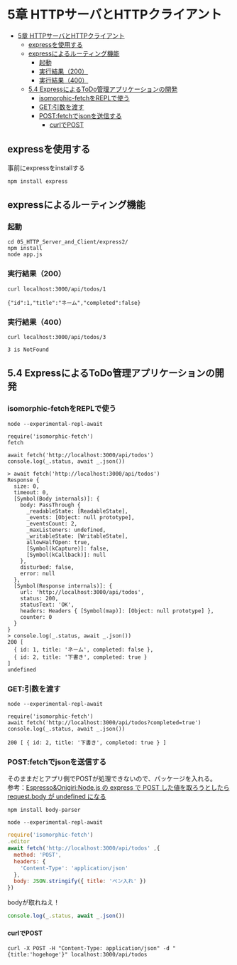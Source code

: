 # 5章 HTTPサーバとHTTPクライアント

- [5章 HTTPサーバとHTTPクライアント](#5章-httpサーバとhttpクライアント)
  - [expressを使用する](#expressを使用する)
  - [expressによるルーティング機能](#expressによるルーティング機能)
    - [起動](#起動)
    - [実行結果（200）](#実行結果200)
    - [実行結果（400）](#実行結果400)
  - [5.4 ExpressによるToDo管理アプリケーションの開発](#54-expressによるtodo管理アプリケーションの開発)
    - [isomorphic-fetchをREPLで使う](#isomorphic-fetchをreplで使う)
    - [GET:引数を渡す](#get引数を渡す)
    - [POST:fetchでjsonを送信する](#postfetchでjsonを送信する)
      - [curlでPOST](#curlでpost)

## expressを使用する

事前にexpressをinstallする
```
npm install express
```

## expressによるルーティング機能

### 起動

```
cd 05_HTTP_Server_and_Client/express2/
npm install
node app.js
```

### 実行結果（200）

```
curl localhost:3000/api/todos/1
```
```
{"id":1,"title":"ネーム","completed":false}
```


### 実行結果（400）

```
curl localhost:3000/api/todos/3
```
```
3 is NotFound
```

## 5.4 ExpressによるToDo管理アプリケーションの開発

###  isomorphic-fetchをREPLで使う

```
node --experimental-repl-await
```

```
require('isomorphic-fetch')
fetch

await fetch('http://localhost:3000/api/todos')
console.log(_.status, await _.json())
```

```
> await fetch('http://localhost:3000/api/todos')
Response {
  size: 0,
  timeout: 0,
  [Symbol(Body internals)]: {
    body: PassThrough {
      _readableState: [ReadableState],
      _events: [Object: null prototype],
      _eventsCount: 2,
      _maxListeners: undefined,
      _writableState: [WritableState],
      allowHalfOpen: true,
      [Symbol(kCapture)]: false,
      [Symbol(kCallback)]: null
    },
    disturbed: false,
    error: null
  },
  [Symbol(Response internals)]: {
    url: 'http://localhost:3000/api/todos',
    status: 200,
    statusText: 'OK',
    headers: Headers { [Symbol(map)]: [Object: null prototype] },
    counter: 0
  }
}
> console.log(_.status, await _.json())
200 [
  { id: 1, title: 'ネーム', completed: false },
  { id: 2, title: '下書き', completed: true }
]
undefined
```

### GET:引数を渡す

```
node --experimental-repl-await
```

```
require('isomorphic-fetch')
await fetch('http://localhost:3000/api/todos?completed=true')
console.log(_.status, await _.json())
```

```
200 [ { id: 2, title: '下書き', completed: true } ]
```

### POST:fetchでjsonを送信する

そのままだとアプリ側でPOSTが処理できないので、パッケージを入れる。  
参考：[Espresso&Onigiri:Node.js の express で POST した値を取ろうとしたら request.body が undefined になる](https://va2577.github.io/post/99/)

```
npm install body-parser
```

```
node --experimental-repl-await
```

```js
require('isomorphic-fetch')
.editor
await fetch('http://localhost:3000/api/todos' ,{
  method: 'POST',
  headers: {
    'Content-Type': 'application/json'
  },
  body: JSON.stringify({ title: 'ペン入れ' })
})
```

bodyが取れねえ！

```js
console.log(_.status, await _.json())
```

#### curlでPOST

```
curl -X POST -H "Content-Type: application/json" -d "{title:'hogehoge'}" localhost:3000/api/todos
```